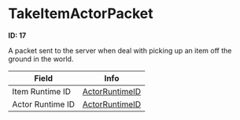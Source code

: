 # TakeItemActorPacket

__ID: 17__

A packet sent to the server when deal with picking up an item off the ground in the world.

<table><thead><tr><th>Field</th><th>Info</th></tr></thead><tbody>
<tr><td>Item Runtime ID</td><td><a href="../types/ActorRuntimeID.md">ActorRuntimeID</a></td></tr>
<tr><td>Actor Runtime ID</td><td><a href="../types/ActorRuntimeID.md">ActorRuntimeID</a></td></tr>
</tbody></table>